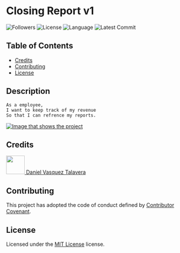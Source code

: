 # Closing Report v1
![Followers](https://img.shields.io/github/followers/DVasquez4155?style=social) ![License](https://img.shields.io/github/license/DVasquez4155/Closing-Report:v1) ![Language](https://img.shields.io/github/languages/top/DVasquez4155/Closing-Report:v1) ![Latest Commit](https://img.shields.io/github/last-commit/DVasquez4155/Closing-Report:v1)
## Table of Contents
* [Credits](#Credits)
* [Contributing](#Contributing)
* [License](#License)
## Description
```
As a employee,
I want to keep track of my revenue
So that I can refrence my reports.
```

[![Image that shows the project](./assets/img/icon.png)](https://DVasquez4155.github.io/Closing-Report)

## Credits
[<img src="https://avatars0.githubusercontent.com/u/22107830?v=4" width="50"/> Daniel Vasquez Talavera](https://github.com/DVasquez4155)
## Contributing
This project has adopted the code of conduct defined by [Contributor Covenant](https://www.contributor-covenant.org/version/2/0/code_of_conduct/).
## License
Licensed under the [MIT License](https://choosealicense.com/licenses/mit/) license.